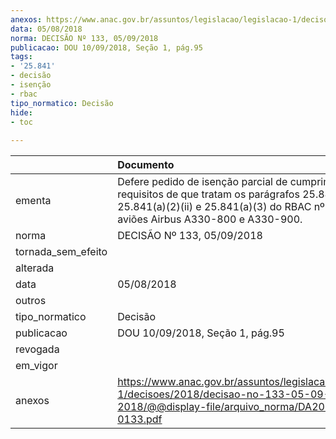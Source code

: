 ```yaml
---
anexos: https://www.anac.gov.br/assuntos/legislacao/legislacao-1/decisoes/2018/decisao-no-133-05-09-2018/@@display-file/arquivo_norma/DA2018-0133.pdf
data: 05/08/2018
norma: DECISÃO Nº 133, 05/09/2018
publicacao: DOU 10/09/2018, Seção 1, pág.95
tags:
- '25.841'
- decisão
- isenção
- rbac
tipo_normatico: Decisão
hide: 
- toc 
 
---
```


|                    | Documento                                                                                                                                                                                            |
|:-------------------|:-----------------------------------------------------------------------------------------------------------------------------------------------------------------------------------------------------|
| ementa             | Defere pedido de isenção parcial de cumprimento dos requisitos de que tratam os parágrafos 25.841(a)(2)(i), 25.841(a)(2)(ii) e 25.841(a)(3) do RBAC nº 25 para os aviões Airbus A330-800 e A330-900. |
| norma              | DECISÃO Nº 133, 05/09/2018                                                                                                                                                                           |
| tornada_sem_efeito |                                                                                                                                                                                                      |
| alterada           |                                                                                                                                                                                                      |
| data               | 05/08/2018                                                                                                                                                                                           |
| outros             |                                                                                                                                                                                                      |
| tipo_normatico     | Decisão                                                                                                                                                                                              |
| publicacao         | DOU 10/09/2018, Seção 1, pág.95                                                                                                                                                                      |
| revogada           |                                                                                                                                                                                                      |
| em_vigor           |                                                                                                                                                                                                      |
| anexos             | https://www.anac.gov.br/assuntos/legislacao/legislacao-1/decisoes/2018/decisao-no-133-05-09-2018/@@display-file/arquivo_norma/DA2018-0133.pdf                                                        |